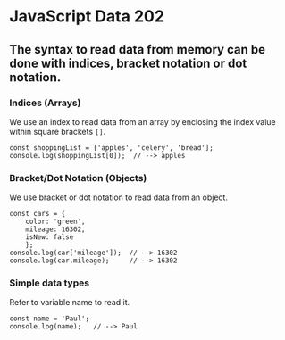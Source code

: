 # JavaScript Data 202
## The syntax to read data from memory can be done with indices, bracket notation or dot notation.

### Indices (Arrays)
We use an index to read data from an array by enclosing the index value within square brackets `[]`.
```
const shoppingList = ['apples', 'celery', 'bread'];
console.log(shoppingList[0]);  // --> apples
```

### Bracket/Dot Notation (Objects)
We use bracket or dot notation to read data from an object.
```
const cars = {
    color: 'green',
    mileage: 16302,
    isNew: false
    };
console.log(car['mileage']);  // --> 16302
console.log(car.mileage);     // --> 16302
```

### Simple data types
Refer to variable name to read it.
```
const name = 'Paul';
console.log(name);   // --> Paul
```